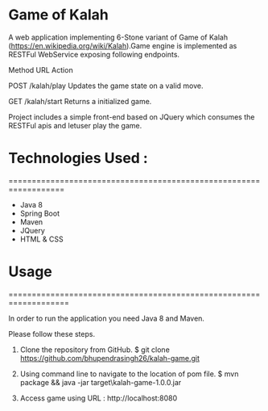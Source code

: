 # Game of Kalah

A web application implementing 6-Stone variant of Game of Kalah
(https://en.wikipedia.org/wiki/Kalah).Game engine is implemented as 
RESTFul WebService exposing following endpoints. 


Method    URL		        Action 	

POST	  /kalah/play	     Updates the game state on a valid move.

GET	    /kalah/start	 Returns a initialized game.	

Project includes a simple front-end based on JQuery which consumes 
the RESTFul apis and letuser play the game. 

# Technologies Used : 
==================================================================

* Java 8 
* Spring Boot
* Maven
* JQuery
* HTML & CSS


# Usage 
===================================================================

In order to run the application you need Java 8 and Maven.

Please follow these steps.
1) Clone the repository from GitHub.
 $ git clone https://github.com/bhupendrasingh26/kalah-game.git
 
2) Using command line to navigate to the location of pom file.
 $ mvn package && java -jar target\kalah-game-1.0.0.jar

3) Access game using URL :  http://localhost:8080

   
 



 

